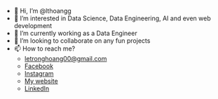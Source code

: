 - 👋 Hi, I’m @lthoangg
- 👀 I’m interested in Data Science, Data Engineering, AI and even web development
- 🌱 I’m currently working as a Data Engineer
- 💞️ I’m looking to collaborate on any fun projects
- 📫 How to reach me?
  + letronghoang00@gmail.com
  + [Facebook](https://www.facebook.com/lthoangg)
  + [Instagram](https://www.instagram.com/lthoangg)
  + [My website](https://www.lthoangg.tk)
  + [LinkedIn](https://www.linkedin.com/in/lthoangg/)

<!---
lthoangg/lthoangg is a ✨ special ✨ repository because its `README.md` (this file) appears on your GitHub profile.
You can click the Preview link to take a look at your changes.
--->
